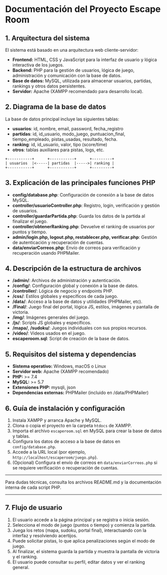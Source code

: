 # Documentación del Proyecto Escape Room

## 1. Arquitectura del sistema
El sistema está basado en una arquitectura web cliente-servidor:
- **Frontend:** HTML, CSS y JavaScript para la interfaz de usuario y lógica interactiva de los juegos.
- **Backend:** PHP para la gestión de usuarios, lógica de juego, administración y comunicación con la base de datos.
- **Base de datos:** MySQL, utilizada para almacenar usuarios, partidas, rankings y otros datos persistentes.
- **Servidor:** Apache (XAMPP recomendado para desarrollo local).

## 2. Diagrama de la base de datos
La base de datos principal incluye las siguientes tablas:
- **usuarios**: id, nombre, email, password, fecha_registro
- **partidas**: id, id_usuario, modo_juego, puntuacion_final, tiempo_empleado, pistas_usadas, resultado, fecha.
- **ranking**: id, id_usuario, valor, tipo (score/time)
- **otros**: tablas auxiliares para pistas, logs, etc.

```
+-----------+      +-----------+      +---------+
| usuarios  |<-----| partidas  |----->| ranking |
+-----------+      +-----------+      +---------+
```

## 3. Explicación de las principales funciones PHP
- **config/database.php**: Configuración de conexión a la base de datos MySQL.
- **controller/usuarioController.php**: Registro, login, verificación y gestión de usuarios.
- **controller/guardarPartida.php**: Guarda los datos de la partida al finalizar el juego.
- **controller/obtenerRanking.php**: Devuelve el ranking de usuarios por puntos y tiempo.
- **admin/login.php, logout.php, restablecer.php, verificar.php**: Gestión de autenticación y recuperación de cuentas.
- **data/enviarCorreos.php**: Envío de correos para verificación y recuperación usando PHPMailer.

## 4. Descripción de la estructura de archivos
- **/admin/**: Archivos de administración y autenticación.
- **/config/**: Configuración global y conexión a la base de datos.
- **/controller/**: Lógica de negocio y endpoints PHP.
- **/css/**: Estilos globales y específicos de cada juego.
- **/data/**: Acceso a la base de datos y utilidades (PHPMailer, etc).
- **/Final/**: Juego final del portal, lógica JS, estilos, imágenes y pantalla de victoria.
- **/img/**: Imágenes generales del juego.
- **/js/**: Scripts JS globales y específicos.
- **/mapa/**, **/sudoku/**: Juegos individuales con sus propios recursos.
- **/video/**: Videos usados en el juego.
- **escaperoom.sql**: Script de creación de la base de datos.

## 5. Requisitos del sistema y dependencias
- **Sistema operativo:** Windows, macOS o Linux
- **Servidor web:** Apache (XAMPP recomendado)
- **PHP:** >= 7.4
- **MySQL:** >= 5.7
- **Extensiones PHP:** mysqli, json
- **Dependencias externas:** PHPMailer (incluido en /data/PHPMailer)

## 6. Guía de instalación y configuración
1. Instala XAMPP y arranca Apache y MySQL.
2. Clona o copia el proyecto en la carpeta `htdocs` de XAMPP.
3. Importa el archivo `escaperoom.sql` en MySQL para crear la base de datos y tablas.
4. Configura los datos de acceso a la base de datos en `config/database.php`.
5. Accede a la URL local (por ejemplo, `http://localhost/escaperoom/juego.php`).
6. (Opcional) Configura el envío de correos en `data/enviarCorreos.php` si se requiere verificación o recuperación de cuentas.

---

Para dudas técnicas, consulta los archivos README.md y la documentación interna de cada script PHP.

---

## 7. Flujo de usuario
1. El usuario accede a la página principal y se registra o inicia sesión.
2. Selecciona el modo de juego (puntos o tiempo) y comienza la partida.
3. Juega los retos (mapa, sudoku, portal final), interactuando con la interfaz y resolviendo acertijos.
4. Puede solicitar pistas, lo que aplica penalizaciones según el modo de juego.
5. Al finalizar, el sistema guarda la partida y muestra la pantalla de victoria y el ranking.
6. El usuario puede consultar su perfil, editar datos y ver el ranking general.



